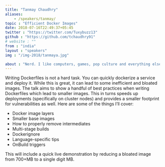 ```yaml
---
title: "Tanmay Chaudhry"
aliases: 
    - /speakers/tanmay/
topic : "Efficient Docker Images"
date: 2018-07-16T22:49:37+05:45
twitter : "https://twitter.com/Tuxybuzz13"
github : "https://github.com/tchaudhry91"
# website : ""
from : "india"
layout : "speakers"
img : "/img-2018/tanmaya.jpg"

about : "Nerd. I like computers, games, pop culture and everything else nerdy. I'm working as a Site Reliability Engineer at Adobe. I spend most of my time staring at terminals and writing some Python/Go. I'm no expert but I like to enthuse about containers, orchestration, the internet, home-labs..what have you."
---
```

Writing Dockerfiles is not a hard task. You can quickly dockerize a service and deploy it. While this is great, it can lead to some inefficient and bloated images. The talk aims to show a handful of best practices when writing Dockerfiles which lead to smaller images. This in turns speeds up deployments (specifically on cluster nodes) and provides a smaller footprint for vulnerabilities as well. Here are some of the things I’ll cover:

 - Docker image layers 
 - Smaller base images 
 - How to properly remove intermediates 
 - Multi-stage builds 
 - Dockerignore 
 - Language-specific tips 
 - OnBuild triggers
 
This will include a quick live demonstration by reducing a bloated image from 700+MB to a single digit MB.